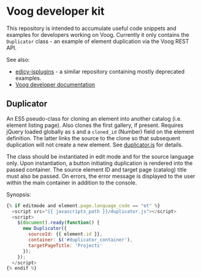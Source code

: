 # Voog developer kit

This repository is intended to accumulate useful code snippets and examples
for developers working on Voog. Currently it only contains the `Duplicator`
class - an example of element duplication via the Voog REST API.

See also:

* [edicy-jsplugins](https://github.com/Edicy/edicy-jsplugins) - a similar
  repository containing mostly deprecated examples.
* [Voog developer documentation](https://www.voog.com/developers/)

## Duplicator

An ES5 pseudo-class for cloning an element into another catalog (i.e. element
listing page). Also clones the first gallery, if present. Requires jQuery
loaded globally as `$` and a `cloned_id` (Number) field on the element
definition. The latter links the source to the clone so that subsequent
duplication will not create a new element. See
[duplicator.js](https://github.com/Voog/devkit/blob/master/duplicator/duplicator.js)
for details.

The class should be instantiated in edit mode and for the source language
only. Upon instantiation, a button initiating duplication is rendered into the
passed container. The source element ID and target page (catalog) title must
also be passed. On errors, the error message is displayed to the user within
the main container in addition to the console.

Synopsis:

```js
{% if editmode and element.page.language_code == "et" %}
  <script src="{{ javascripts_path }}/duplicator.js"></script>    
  <script>
    $(document).ready(function() {
      new Duplicator({
        sourceId: {{ element.id }},
        container: $('#duplicator_container'),
        targetPageTitle: 'Projects'
      });
    });
  </script>    
{% endif %}
```

